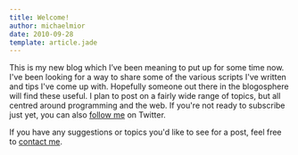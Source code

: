 ```yaml
---
title: Welcome!
author: michaelmior
date: 2010-09-28
template: article.jade
---
```

This is my new blog which I’ve been meaning to put up for some time now.
I've been looking for a way to share some of the various scripts I've written and tips I've come up with.
Hopefully someone out there in the blogosphere will find these useful.
I plan to post on a fairly wide range of topics, but all centred around programming and the web.
If you're not ready to subscribe just yet, you can also [follow me](http://twitter.com/michaelmior) on Twitter.

If you have any suggestions or topics you'd like to see for a post, feel free to [contact me](/contact/).
